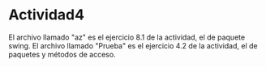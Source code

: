 # Actividad4

El archivo llamado "az" es el ejercicio 8.1 de la actividad, el de paquete swing.
El archivo llamado "Prueba" es el ejercicio 4.2 de la actividad, el de paquetes y métodos de acceso.
